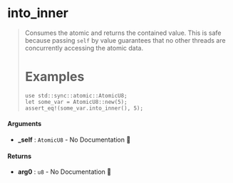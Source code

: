 # into\_inner

>  Consumes the atomic and returns the contained value.
>  This is safe because passing `self` by value guarantees that no other threads are
>  concurrently accessing the atomic data.
>  # Examples
>  ```
> use std::sync::atomic::AtomicU8;
> let some_var = AtomicU8::new(5);
>  assert_eq!(some_var.into_inner(), 5);
>  ```

#### Arguments

- **\_self** : `AtomicU8` \- No Documentation 🚧

#### Returns

- **arg0** : `u8` \- No Documentation 🚧